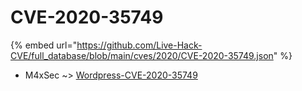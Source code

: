 # CVE-2020-35749
{% embed url="https://github.com/Live-Hack-CVE/full_database/blob/main/cves/2020/CVE-2020-35749.json" %}

* M4xSec ~> [Wordpress-CVE-2020-35749](https://www.alice-snow.ru/2020/database/cve-2020-35749/wordpress-cve-2020-35749-m4xsec)